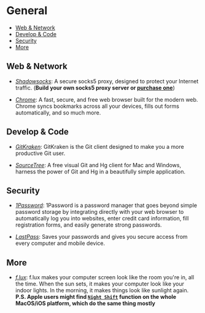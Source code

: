 # General

- [Web & Network](#web-network)
- [Develop & Code](#develop-code)
- [Security](#security)
- [More](#more)

## Web & Network

* *[Shadowsocks](https://shadowsocks.org/en/index.html)*: A secure socks5 proxy, designed to protect your Internet traffic. (__Build your own socks5 proxy server or [purchase one](https://portal.shadowsocks.com.hk/)__)

* *[Chrome](https://www.google.com/chrome/browser/desktop/index.html)*: A fast, secure, and free web browser built for the modern web. Chrome syncs bookmarks across all your devices, fills out forms automatically, and so much more.

## Develop & Code

* *[GitKraken](https://www.gitkraken.com/)*: GitKraken is the Git client designed to make you a more productive Git user.

* *[SourceTree](https://www.sourcetreeapp.com/)*: A free visual Git and Hg client for Mac and Windows, harness the power of Git and Hg in a beautifully simple application.

## Security

* *[1Password](https://1password.com/)*: 1Password is a password manager that goes beyond simple password storage by integrating directly with your web browser to automatically log you into websites, enter credit card information, fill registration forms, and easily generate strong passwords.

* *[LastPass](https://www.lastpass.com/)*: Saves your passwords and gives you secure access from every computer and mobile device.

## More

* *[f.lux](https://justgetflux.com/)*: f.lux makes your computer screen look like the room you're in, all the time. When the sun sets, it makes your computer look like your indoor lights. In the morning, it makes things look like sunlight again. __P.S. Apple users might find [`Night Shift`](https://support.apple.com/en-hk/HT207513) function on the whole MacOS/iOS platform, which do the same thing mostly__